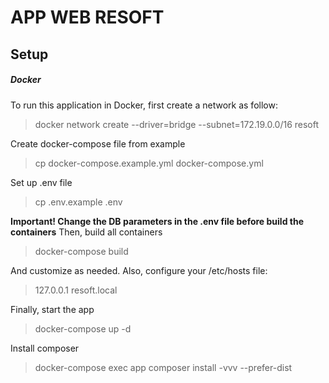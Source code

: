 # APP WEB RESOFT

## Setup

##### Docker

To run this application in Docker, first create a network as follow:
> docker network create --driver=bridge --subnet=172.19.0.0/16  resoft

Create docker-compose file from example
> cp docker-compose.example.yml docker-compose.yml

Set up .env file
> cp .env.example .env

**Important! Change the DB parameters in the .env file before build the containers**
Then, build all containers
> docker-compose build


And customize as needed. Also, configure your /etc/hosts file:
> 127.0.0.1   resoft.local


Finally, start the app
> docker-compose up -d

Install composer
> docker-compose exec app composer install -vvv --prefer-dist
